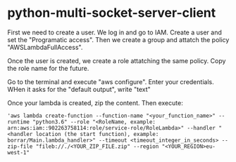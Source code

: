# python-multi-socket-server-client

First we need to create a user. We log in and go to IAM. Create a user
and set the "Programatic access". Then we create a group and attatch
the policy "AWSLambdaFullAccess".

Once the user is created, we create a role attatching the same
policy. Copy the role name for the future.

Go to the terminal and execute "aws configure". Enter your 
credentials. WHen it asks for the "default output", write "text"

Once your lambda is created, zip the content. Then execute:

```'aws lambda create-function --function-name "<your_function_name>" --runtime "python3.6" --role "<RoleName, example: arn:aws:iam::902263758114:role/service-role/RoleLambda>" --handler "<handler location (the start function), example: borrar/Main.lambda_handler>" --timeout <timeout_integer_in_seconds> --zip-file "fileb://./<YOUR_ZIP_FILE.zip" --region "<YOUR_REGION>eu-west-1"``` 

